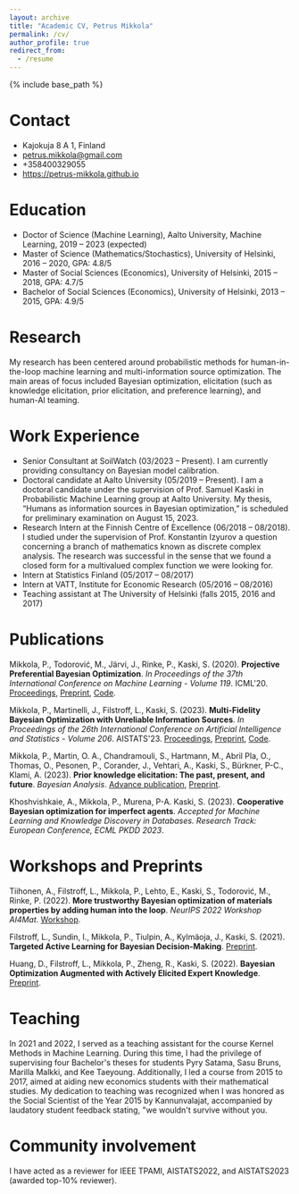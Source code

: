 ```yaml
---
layout: archive
title: "Academic CV, Petrus Mikkola"
permalink: /cv/
author_profile: true
redirect_from:
  - /resume
---
```


{% include base_path %}


Contact
======
* Kajokuja 8 A 1, Finland
* petrus.mikkola@gmail.com
* +358400329055
* https://petrus-mikkola.github.io

Education
======
* Doctor of Science (Machine Learning), Aalto University, Machine Learning, 2019 – 2023 (expected)
* Master of Science (Mathematics/Stochastics), University of Helsinki, 2016 – 2020, GPA: 4.8/5
* Master of Social Sciences (Economics), University of Helsinki, 2015 – 2018, GPA: 4.7/5
* Bachelor of Social Sciences (Economics), University of Helsinki, 2013 – 2015, GPA: 4.9/5

Research
======
My research has been centered around probabilistic methods for human-in-the-loop machine learning and multi-information source optimization. The main areas of focus included Bayesian optimization, elicitation (such as knowledge elicitation, prior elicitation, and preference learning), and human-AI teaming.<br>

Work Experience
======
* Senior Consultant at SoilWatch (03/2023 – Present). I am currently providing consultancy on Bayesian model calibration.
* Doctoral candidate at Aalto University (05/2019 – Present). I am a doctoral candidate under the supervision of Prof. Samuel Kaski in Probabilistic Machine Learning group at Aalto University. My thesis, “Humans as information sources in Bayesian optimization,” is scheduled for preliminary examination on August 15, 2023.
* Research Intern at the Finnish Centre of Excellence (06/2018 – 08/2018). I studied under the supervision of Prof. Konstantin Izyurov a question concerning a branch of mathematics known as discrete complex analysis. The research was successful in the sense that we found a closed form for a multivalued complex function we were looking for.
* Intern at Statistics Finland (05/2017 – 08/2017)
* Intern at VATT, Institute for Economic Research (05/2016 – 08/2016)
* Teaching assistant at The University of Helsinki (falls 2015, 2016 and 2017)

Publications
======
Mikkola, P., Todorović, M., Järvi, J., Rinke, P., Kaski, S. (2020). <b>Projective Preferential Bayesian Optimization</b>. <i>In Proceedings of the 37th International Conference on Machine Learning - Volume 119</i>. ICML'20. <a href="http://proceedings.mlr.press/v119/mikkola20a.html">Proceedings</a>, <a href="https://arxiv.org/abs/2002.03113">Preprint</a>, <a href="https://github.com/AaltoPML/PPBO">Code</a>. <br>

Mikkola, P., Martinelli, J., Filstroff, L., Kaski, S. (2023). <b>Multi-Fidelity Bayesian Optimization with Unreliable Information Sources</b>. <i>In Proceedings of the 26th International Conference on Artificial Intelligence and Statistics - Volume 206</i>. AISTATS'23. <a href="https://proceedings.mlr.press/v206/mikkola23a.html">Proceedings</a>, <a href="https://arxiv.org/abs/2210.13937">Preprint</a>, <a href="https://github.com/AaltoPML/rMFBO">Code</a>. <br>

Mikkola, P., Martin, O. A., Chandramouli, S., Hartmann, M., Abril Pla, O., Thomas, O., Pesonen, P., Corander, J., Vehtari, A., Kaski, S., Bürkner, P-C., Klami, A. (2023). <b>Prior knowledge elicitation: The past, present, and future</b>. <i>Bayesian Analysis</i>. <a href="https://projecteuclid.org/journals/bayesian-analysis/advance-publication/Prior-Knowledge-Elicitation-The-Past-Present-and-Future/10.1214/23-BA1381.full">Advance publication</a>, <a href="https://arxiv.org/abs/2112.01380">Preprint</a>.<br>

Khoshvishkaie, A., Mikkola, P., Murena, P-A. Kaski, S. (2023). <b>Cooperative Bayesian optimization for imperfect agents</b>. <i>Accepted for Machine Learning and Knowledge Discovery in Databases. Research Track: European Conference, ECML PKDD 2023</i>.<br>

Workshops and Preprints
======
Tiihonen, A., Filstroff, L., Mikkola, P., Lehto, E., Kaski, S., Todorović, M., Rinke, P. (2022). <b>More trustworthy Bayesian optimization of materials properties by adding human into the loop</b>. <i>NeurIPS 2022 Workshop AI4Mat</i>. <a href="https://openreview.net/forum?id=JQSzcd_Zc62">Workshop</a>.<br>

Filstroff, L., Sundin, I., Mikkola, P., Tiulpin, A., Kylmäoja, J., Kaski, S. (2021). <b>Targeted Active Learning for Bayesian Decision-Making</b>. <a href="https://arxiv.org/abs/2106.04193">Preprint</a>.<br>

Huang, D., Filstroff, L., Mikkola, P., Zheng, R., Kaski, S. (2022). <b>Bayesian Optimization Augmented with Actively Elicited Expert Knowledge</b>. <a href="https://arxiv.org/abs/2208.08742">Preprint</a>.
  
Teaching
======
In 2021 and 2022, I served as a teaching assistant for the course Kernel Methods in Machine Learning. During this time, I had the privilege of supervising four Bachelor's theses for students Pyry Satama, Sasu Bruns, Marilla Malkki, and Kee Taeyoung. Additionally, I led a course from 2015 to 2017, aimed at aiding new economics students with their mathematical studies. My dedication to teaching was recognized when I was honored as the Social Scientist of the Year 2015 by Kannunvalajat, accompanied by laudatory student feedback stating, "we wouldn't survive without you.

Community involvement
======
I have acted as a reviewer for IEEE TPAMI, AISTATS2022, and AISTATS2023 (awarded top-10% reviewer).
  

